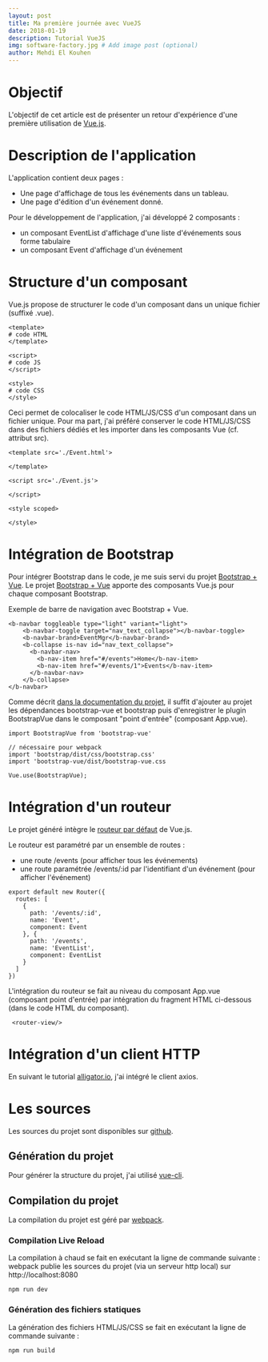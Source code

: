 ```yaml
---
layout: post
title: Ma première journée avec VueJS
date: 2018-01-19
description: Tutorial VueJS
img: software-factory.jpg # Add image post (optional)
author: Mehdi El Kouhen
---
```


# Objectif 

L'objectif de cet article est de présenter un retour d'expérience d'une première utilisation de [Vue.js](https://vuejs.org/).

# Description de l'application

L'application contient deux pages :

* Une page d'affichage de tous les événements dans un tableau.
* Une page d'édition d'un événement donné.

Pour le développement de l'application, j'ai développé 2 composants : 

* un composant EventList d'affichage d'une liste d'événements sous forme tabulaire
* un composant Event d'affichage d'un événement 


# Structure d'un composant

Vue.js propose de structurer le code d'un composant dans un unique fichier (suffixé .vue).


```
<template>
# code HTML
</template>

<script>
# code JS
</script>

<style>
# code CSS
</style>
```

Ceci permet de colocaliser le code HTML/JS/CSS d'un composant dans un fichier unique. Pour ma part, j'ai préféré conserver le code HTML/JS/CSS dans des fichiers dédiés et les importer dans les composants Vue (cf. attribut src).

```
<template src='./Event.html'>

</template>

<script src='./Event.js'>

</script>

<style scoped>

</style>
```

# Intégration de Bootstrap

Pour intégrer Bootstrap dans le code, je me suis servi du projet [Bootstrap + Vue](https://bootstrap-vue.js.org/). Le projet [Bootstrap + Vue](https://bootstrap-vue.js.org/) apporte des composants Vue.js pour chaque composant Bootstrap.

Exemple de barre de navigation avec Bootstrap + Vue. 
```
<b-navbar toggleable type="light" variant="light">
    <b-navbar-toggle target="nav_text_collapse"></b-navbar-toggle>
    <b-navbar-brand>EventMgr</b-navbar-brand>
    <b-collapse is-nav id="nav_text_collapse">
      <b-navbar-nav>
        <b-nav-item href="#/events">Home</b-nav-item>
        <b-nav-item href="#/events/1">Events</b-nav-item>
      </b-navbar-nav>
    </b-collapse>
</b-navbar>
```

Comme décrit [dans la documentation du projet](https://bootstrap-vue.js.org/docs), il suffit d'ajouter au projet les dépendances bootstrap-vue et bootstrap puis d'enregistrer le plugin BootstrapVue dans le composant "point d'entrée" (composant App.vue).

```
import BootstrapVue from 'bootstrap-vue'

// nécessaire pour webpack
import 'bootstrap/dist/css/bootstrap.css'
import 'bootstrap-vue/dist/bootstrap-vue.css

Vue.use(BootstrapVue);
```

# Intégration d'un routeur

Le projet généré intègre le [routeur par défaut](https://github.com/vuejs/vue-router) de Vue.js.

Le routeur est paramétré par un ensemble de routes :

* une route /events (pour afficher tous les événements)
* une route paramétrée /events/:id par l'identifiant d'un événement (pour afficher l'événement)

```
export default new Router({
  routes: [
    {
      path: '/events/:id',
      name: 'Event',
      component: Event
    }, {
      path: '/events',
      name: 'EventList',
      component: EventList
    }
  ]
})
```

L'intégration du routeur se fait au niveau du composant App.vue (composant point d'entrée) par intégration du fragment HTML ci-dessous (dans le code HTML du composant).

```
 <router-view/>
```

# Intégration d'un client HTTP

En suivant le tutorial [alligator.io](https://alligator.io/vuejs/rest-api-axios/), j'ai intégré le client axios.

# Les sources

Les sources du projet sont disponibles sur [github](https://github.com/SofteamOuest/event-gui).

## Génération du projet

Pour générer la structure du projet, j'ai utilisé [vue-cli](https://github.com/vuejs/vue-cli).

## Compilation du projet 

La compilation du projet est géré par [webpack](https://webpack.js.org/).

### Compilation Live Reload

La compilation à chaud se fait en exécutant la ligne de commande suivante : webpack publie les sources du projet (via un serveur http local) sur http://localhost:8080

```
npm run dev
```

### Génération des fichiers statiques

La génération des fichiers HTML/JS/CSS se fait en exécutant la ligne de commande suivante :

```
npm run build
```

